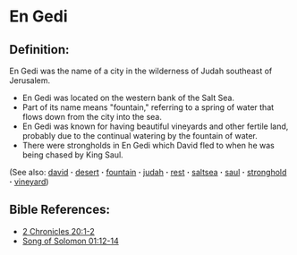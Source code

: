 # En Gedi #

## Definition: ##
En Gedi was the name of a city in the wilderness of Judah southeast of Jerusalem. 
 
* En Gedi was located on the western bank of the Salt Sea.
* Part of its name means "fountain," referring to a spring of water that flows down from the city into the sea.
* En Gedi was known for having beautiful vineyards and other fertile land, probably due to the continual watering by the fountain of water.
* There were strongholds in En Gedi which David fled to when he was being chased by King Saul.

(See also: [david](../other/david.md) **·** [desert](../other/desert.md) **·** [fountain](../other/fountain.md) **·** [judah](../other/judah.md) **·** [rest](../kt/rest.md) **·** [saltsea](../other/saltsea.md) **·** [saul](../other/saul.md) **·** [stronghold](../other/stronghold.md) **·** [vineyard](../other/vineyard.md))

## Bible References: ##

* [2 Chronicles 20:1-2](https://door43.org/en/bible/notes/2ch/20/01)
* [Song of Solomon 01:12-14](https://door43.org/en/bible/notes/sng/01/12)

